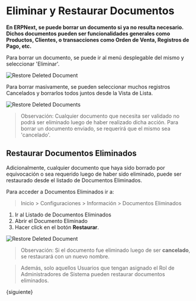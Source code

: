 <!-- add-breadcrumbs -->
# Eliminar y Restaurar Documentos

**En ERPNext, se puede borrar un documento si ya no resulta necesario. Dichos documentos pueden ser funcionalidades generales como Productos, Clientes, o transacciones como Orden de Venta, Registros de Pago, etc.**

Para borrar un documento, se puede ir al menú desplegable del mismo y seleccionar 'Eliminar'.

![Restore Deleted Document](/docs/assets/img/using-erpnext/using-restore-1.png)

Para borrar masivamente, se pueden seleccionar muchos registros Cancelados y borrarlos todos juntos desde la Vista de Lista. 

![Restore Deleted Documents](/docs/assets/img/using-erpnext/using-restore-3.gif)

> Observación: Cualquier documento que necesita ser validado no podrá ser eliminado luego de haber realizado dicha acción. Para borrar un documento enviado, se requerirá que el mismo sea 'cancelado'.

## Restaurar Documentos Eliminados

Adicionalmente, cualquier documento que haya sido borrado por equivocación o sea requerido luego de haber sido eliminado, puede ser restaurado desde el listado de Documentos Eliminados. 

Para acceder a Documentos Eliminados ir a: 

> Inicio > Configuraciones > Información > Documentos Eliminados


1. Ir al Listado de Documentos Eliminados
2. Abrir el Documento Eliminado
3. Hacer click en el botón **Restaurar**.

![Restore Deleted Document](/docs/assets/img/using-erpnext/using-restore-2.gif)

> Observación: Si el documento fue eliminado luego de ser **cancelado**, se restaurará con un nuevo nombre. 

> Además, solo aquellos Usuarios que tengan asignado el Rol de Administradores de Sistema pueden restaurar documentos eliminados. 

{siguiente}
